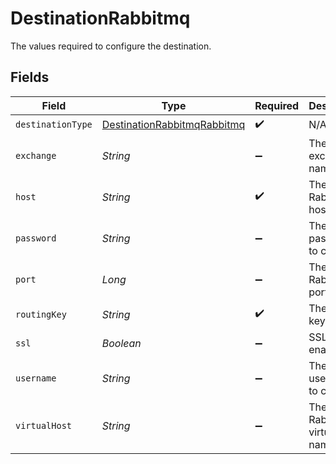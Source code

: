 # DestinationRabbitmq

The values required to configure the destination.


## Fields

| Field                                                                             | Type                                                                              | Required                                                                          | Description                                                                       |
| --------------------------------------------------------------------------------- | --------------------------------------------------------------------------------- | --------------------------------------------------------------------------------- | --------------------------------------------------------------------------------- |
| `destinationType`                                                                 | [DestinationRabbitmqRabbitmq](../../models/shared/DestinationRabbitmqRabbitmq.md) | :heavy_check_mark:                                                                | N/A                                                                               |
| `exchange`                                                                        | *String*                                                                          | :heavy_minus_sign:                                                                | The exchange name.                                                                |
| `host`                                                                            | *String*                                                                          | :heavy_check_mark:                                                                | The RabbitMQ host name.                                                           |
| `password`                                                                        | *String*                                                                          | :heavy_minus_sign:                                                                | The password to connect.                                                          |
| `port`                                                                            | *Long*                                                                            | :heavy_minus_sign:                                                                | The RabbitMQ port.                                                                |
| `routingKey`                                                                      | *String*                                                                          | :heavy_check_mark:                                                                | The routing key.                                                                  |
| `ssl`                                                                             | *Boolean*                                                                         | :heavy_minus_sign:                                                                | SSL enabled.                                                                      |
| `username`                                                                        | *String*                                                                          | :heavy_minus_sign:                                                                | The username to connect.                                                          |
| `virtualHost`                                                                     | *String*                                                                          | :heavy_minus_sign:                                                                | The RabbitMQ virtual host name.                                                   |
